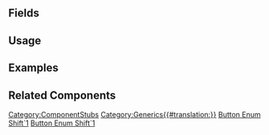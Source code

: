 <languages></languages> <translate>

## Fields

## Usage

## Examples

## Related Components

</translate>

[Category:ComponentStubs](Category:ComponentStubs "wikilink")
[Category:Generics{{#translation:}}](Category:Generics{{#translation:}} "wikilink")
[Button Enum Shift\`1](Category:Components{{#translation:}} "wikilink")
[Button Enum
Shift\`1](Category:Components:Common_UI:Button_Interactions{{#translation:}} "wikilink")